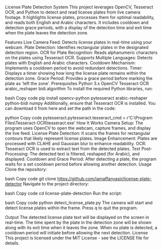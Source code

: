 License Plate Detection System
This project leverages OpenCV, Tesseract OCR, and Python to detect and read license plates from live camera footage. It highlights license plates, processes them for optimal readability, and reads both English and Arabic characters. It includes cooldown and detection grace periods, with a display of the detection time and exit time when the plate leaves the detection zone.

Features
Live Camera Feed: Detects license plates in real-time using your webcam.
Plate Detection: Identifies rectangular plates in the designated detection region.
OCR for Plate Recognition: Reads alphanumeric characters on the plates using Tesseract OCR.
Supports Multiple Languages: Detects plates with English and Arabic characters.
Cooldown Mechanism: Implements a cooldown period to avoid redundant detections.
Timer: Displays a timer showing how long the license plate remains within the detection zone.
Grace Period: Provides a grace period before marking the plate as 'left the zone'.
Prerequisites
Python 3.x
OpenCV
Tesseract OCR
arabic_reshaper
bidi.algorithm
To install the required Python libraries, run:

bash
Copy code
pip install opencv-python pytesseract arabic-reshaper python-bidi numpy
Additionally, ensure that Tesseract OCR is installed. You can download it from here and set the path in the code:

python
Copy code
pytesseract.pytesseract.tesseract_cmd = r'C:\\Program Files\\Tesseract-OCR\\tesseract.exe'
How It Works
Camera Setup: The program uses OpenCV to open the webcam, capture frames, and display the live feed.
License Plate Detection: It scans the frames for rectangular contours that likely represent license plates.
Image Enhancement: Plates are processed with CLAHE and Gaussian blur to enhance readability.
OCR: Tesseract OCR is used to extract text from the detected plates.
Text Post-Processing: The detected text is filtered, reshaped (for Arabic), and displayed.
Cooldown and Grace Period: After detecting a plate, the program waits for a set cooldown period before allowing another detection.
Usage
Clone the repository:

bash
Copy code
git clone https://github.com/iamaffanyasir/license-plate-detector
Navigate to the project directory:

bash
Copy code
cd license-plate-detection
Run the script:

bash
Copy code
python detect_license_plate.py
The camera will start and detect license plates within the frame. Press q to quit the program.

Output
The detected license plate text will be displayed on the screen in real-time.
The time spent by the plate in the detection zone will be shown along with its exit time when it leaves the zone.
When no plate is detected, a cooldown period will initiate before allowing the next detection.
License
This project is licensed under the MIT License - see the LICENSE file for details.
